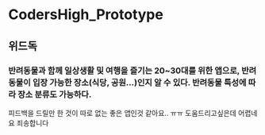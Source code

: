 # CodersHigh_Prototype
## 위드독
### 반려동물과 함께 일상생활 및 여행을 즐기는 20~30대를 위한 앱으로, 반려동물이 입장 가능한 장소(식당, 공원…)인지 알 수 있다. 반려동물 특성에 따라 장소 분류도 가능하다.
피드백을 드릴만 한 것이 따로 없는 좋은 앱인것 같아요.. ㅠㅠ 도움드리고싶은데 어렵네요 죄송합니다
